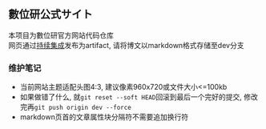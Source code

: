 ## 數位研公式サイト  
本项目为數位研官方网站代码仓库  
网页通过[持续集成](https://hexo.io/zh-cn/docs/github-pages)发布为artifact, 请将博文以markdown格式存储至dev分支  

### 维护笔记
* 当前网站主题适配头图4:3, 建议像素960x720或文件大小<=100kb  
* 如果做错了什么, 就`git reset --soft HEAD`回滚到最后一个完好的提交, 修改完再`git push origin dev --force`  
* markdown页首的文章属性块分隔符不需要追加换行符  